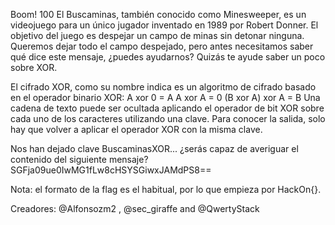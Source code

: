 Boom!
100
El Buscaminas, también conocido como Minesweeper, es un videojuego para un único jugador inventado en 1989 por Robert Donner. El objetivo del juego es despejar un campo de minas sin detonar ninguna. Queremos dejar todo el campo despejado, pero antes necesitamos saber qué dice este mensaje, ¿puedes ayudarnos? Quizás te ayude saber un poco sobre XOR.

El cifrado XOR, como su nombre indica es un algoritmo de cifrado basado en el operador binario XOR: A xor 0 = A A xor A = 0 (B xor A) xor A = B Una cadena de texto puede ser ocultada aplicando el operador de bit XOR sobre cada uno de los caracteres utilizando una clave. Para conocer la salida, solo hay que volver a aplicar el operador XOR con la misma clave.

Nos han dejado clave BuscaminasXOR... ¿serás capaz de averiguar el contenido del siguiente mensaje? SGFja09ue0IwMG1fLw8cHSYSGiwxJAMdPS8==

Nota: el formato de la flag es el habitual, por lo que empieza por HackOn{}.

Creadores: @Alfonsozm2 , @sec_giraffe and @QwertyStack
